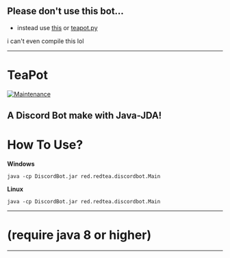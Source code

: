 ## Please don't use this bot...

- instead use [this](https://invite.teapot.bot) or [teapot.py](https://github.com/RedCokeDevelopment/Teapot.py)

i can't even compile this lol


----

# TeaPot 


[![Maintenance](https://img.shields.io/badge/Maintained%3F-no-red.svg)](https://github.com/lRedTeal/discordbot/)

A Discord Bot make with Java-JDA!
----
# How To Use?

**Windows**

`java -cp DiscordBot.jar red.redtea.discordbot.Main`

**Linux**

`java -cp DiscordBot.jar red.redtea.discordbot.Main`

----



# (require java 8 or higher)

----
